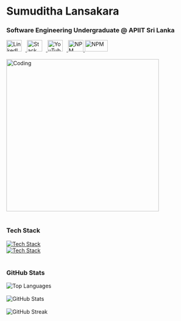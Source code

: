 <div align="left">
  <h1>Sumuditha Lansakara</h1>
  <h3>Software Engineering Undergraduate @ APIIT Sri Lanka</h3>
</div>

<div align="left">
  <a href="https://www.linkedin.com/in/sumuditha-lansakara/" target="_blank">
    <img src="https://raw.githubusercontent.com/rahuldkjain/github-profile-readme-generator/master/src/images/icons/Social/linked-in-alt.svg" alt="LinkedIn" height="30" width="40" style="margin-right: 10px;" />
  </a>
  <a href="https://stackoverflow.com/users/21833157/sumuditha-lansakara" target="_blank">
    <img src="https://raw.githubusercontent.com/rahuldkjain/github-profile-readme-generator/master/src/images/icons/Social/stack-overflow.svg" alt="Stack Overflow" height="30" width="40" style="margin-right: 10px;" />
  </a>
  <a href="https://www.youtube.com/channel/UCBo51UOLgHCtbK-qOAsIwwg" target="_blank">
    <img src="https://raw.githubusercontent.com/rahuldkjain/github-profile-readme-generator/master/src/images/icons/Social/youtube.svg" alt="YouTube" height="30" width="40" style="margin-right: 10px;" />
  </a>
   <a href="https://www.npmjs.com/~laxnz" target="_blank">
    <img src="https://static-00.iconduck.com/assets.00/npm-icon-1024x1024-ron80n8h.png" alt="NPM" height="30" width="40" />
  </a>
  <a href="https://medium.com/@sumudithalanz" target="_blank">
    <img src="https://user-images.githubusercontent.com/36799589/96227773-3acc6080-0fb2-11eb-837f-f5026d472969.jpg" alt="NPM" height="30" width="60" />
  </a>
</div>


<br>

<div align="left">
  <img align="center" alt="Coding" width="400" src="https://media.tenor.com/w0v-KYiUNXoAAAAd/family-guy-peter-griffin.gif" />
</div>

<br>

<div align="left">
  <h3>Tech Stack</h3>
  <a href="https://skillicons.dev">
    <img src="https://skillicons.dev/icons?i=html,css,js,bootstrap,tailwind,react,nodejs,mongodb,discord,firebase,flutter,stackoverflow&theme=dark" alt="Tech Stack" />
   
  </a>
</div>

<div align="left">
  <a href="https://skillicons.dev">
    <img src="https://skillicons.dev/icons?i=aws,flutter,git,github,laravel,vscode,sqlite,postman,figma,npm,postgres,vscode" alt="Tech Stack" />
  </a>
</div>

<br>

<div align="left">
  <h3>GitHub Stats</h3>
  <img src="https://github-readme-stats.vercel.app/api/top-langs?username=laxnz&show_icons=true&theme=dark&locale=en&layout=compact" alt="Top Languages" />
</div>

<br>

<div align="left">
  <img src="https://github-readme-stats.vercel.app/api?username=laxnz&show_icons=true&theme=dark&cache_seconds=1800&locale=en" alt="GitHub Stats" />
</div>

<br>

<div align="left">
  <img src="https://github-readme-streak-stats.herokuapp.com/?user=laxnz&theme=dark" alt="GitHub Streak" />
</div>
